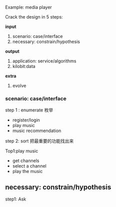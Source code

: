 Example: media player

Crack the design in 5 steps:

**input**

1. scenario: case/interface
2. necessary: constrain/hypothesis

**output**

1. application: service/algorithms
2. kilobit:data

**extra**

1. evolve

### scenario: case/interface

step 1 : enumerate  枚举

* register/login
* play music
* music recommendation

step 2: sort 把最重要的功能找出来

Top1:play music

* get channels
* select a channel
* play the music

## necessary: constrain/hypothesis

step1: Ask



